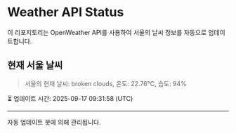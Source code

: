 
# Weather API Status

이 리포지토리는 OpenWeather API를 사용하여 서울의 날씨 정보를 자동으로 업데이트합니다.

## 현재 서울 날씨
> 서울의 현재 날씨: broken clouds, 온도: 22.76°C, 습도: 94%

⏳ 업데이트 시간: 2025-09-17 09:31:58 (UTC)

---
자동 업데이트 봇에 의해 관리됩니다.
